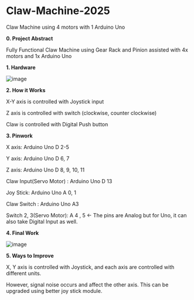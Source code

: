 # Claw-Machine-2025

Claw Machine using 4 motors with 1 Arduino Uno

**0. Project Abstract**

Fully Functional Claw Machine using Gear Rack and Pinion assisted with 4x motors and 1x Arduino Uno

**1. Hardware**

![image](https://github.com/user-attachments/assets/6fba1789-37ae-40ff-80fa-24f6fac1c315)

**2. How it Works**

X-Y axis is controlled with Joystick input

Z axis is controlled with switch (clockwise, counter clockwise)

Claw is controlled with Digital Push button

**3. Pinwork**

X axis: Arduino Uno D 2-5

Y axis: Arduino Uno D 6, 7

Z axis: Arduino Uno D 8, 9, 10, 11

Claw Input(Servo Motor) : Arduino Uno D 13

Joy Stick: Arduino Uno A 0, 1

Claw Switch : Arduino Uno A3

Switch 2, 3(Servo Motor): A 4 , 5 <- The pins are Analog but for Uno, it can also take Digital Input as well.

**4. Final Work**

![image](https://github.com/user-attachments/assets/dc0d535e-0873-4199-abb3-c66167ff16b8)

**5. Ways to Improve**

X, Y axis is controlled with Joystick, and each axis are controlled with different units.

However, signal noise occurs and affect the other axis. This can be upgraded using better joy stick module.
